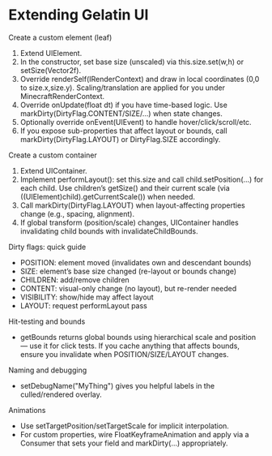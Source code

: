 # Extending Gelatin UI

Create a custom element (leaf)
1) Extend UIElement.
2) In the constructor, set base size (unscaled) via this.size.set(w,h) or setSize(Vector2f).
3) Override renderSelf(IRenderContext) and draw in local coordinates (0,0 to size.x,size.y). Scaling/translation are applied for you under MinecraftRenderContext.
4) Override onUpdate(float dt) if you have time-based logic. Use markDirty(DirtyFlag.CONTENT/SIZE/...) when state changes.
5) Optionally override onEvent(UIEvent) to handle hover/click/scroll/etc.
6) If you expose sub-properties that affect layout or bounds, call markDirty(DirtyFlag.LAYOUT) or DirtyFlag.SIZE accordingly.

Create a custom container
1) Extend UIContainer.
2) Implement performLayout(): set this.size and call child.setPosition(...) for each child. Use children’s getSize() and their current scale (via ((UIElement)child).getCurrentScale()) when needed.
3) Call markDirty(DirtyFlag.LAYOUT) when layout-affecting properties change (e.g., spacing, alignment).
4) If global transform (position/scale) changes, UIContainer handles invalidating child bounds with invalidateChildBounds.

Dirty flags: quick guide
- POSITION: element moved (invalidates own and descendant bounds)
- SIZE: element’s base size changed (re-layout or bounds change)
- CHILDREN: add/remove children
- CONTENT: visual-only change (no layout), but re-render needed
- VISIBILITY: show/hide may affect layout
- LAYOUT: request performLayout pass

Hit-testing and bounds
- getBounds returns global bounds using hierarchical scale and position — use it for click tests. If you cache anything that affects bounds, ensure you invalidate when POSITION/SIZE/LAYOUT changes.

Naming and debugging
- setDebugName("MyThing") gives you helpful labels in the culled/rendered overlay.

Animations
- Use setTargetPosition/setTargetScale for implicit interpolation.
- For custom properties, wire FloatKeyframeAnimation and apply via a Consumer<Float> that sets your field and markDirty(...) appropriately.

